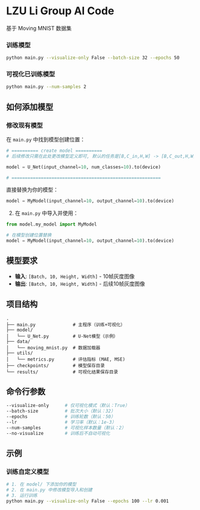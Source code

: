 # LZU Li Group AI Code

基于 Moving MNIST 数据集


### 训练模型
```bash
python main.py --visualize-only False --batch-size 32 --epochs 50
```

### 可视化已训练模型
```bash
python main.py --num-samples 2
```

## 如何添加模型

### 修改现有模型

在 `main.py` 中找到模型创建位置：

```python
# ========== create model ==========
# 后续修改只需在此处更改模型定义即可, 默认的任务是[B,C_in,H,W] -> [B,C_out,H,W]

model = U_Net(input_channel=10, num_classes=10).to(device)

# ========================================================
```

直接替换为你的模型：
```python
model = MyModel(input_channel=10, output_channel=10).to(device)
```


2. 在 `main.py` 中导入并使用：

```python
from model.my_model import MyModel

# 在模型创建位置替换
model = MyModel(input_channel=10, output_channel=10).to(device)
```

## 模型要求

- **输入**: `[Batch, 10, Height, Width]` - 10帧灰度图像
- **输出**: `[Batch, 10, Height, Width]` - 后续10帧灰度图像

## 项目结构

```
.
├── main.py              # 主程序（训练+可视化）
├── model/
│   └── U_Net.py         # U-Net模型（示例）
├── data/
│   └── moving_mnist.py  # 数据加载器
├── utils/
│   └── metrics.py       # 评估指标 (MAE, MSE)
├── checkpoints/         # 模型保存目录
└── results/             # 可视化结果保存目录
```

## 命令行参数

```bash
--visualize-only      # 仅可视化模式（默认：True）
--batch-size          # 批次大小（默认：32）
--epochs              # 训练轮数（默认：50）
--lr                  # 学习率（默认：1e-3）
--num-samples         # 可视化样本数量（默认：2）
--no-visualize        # 训练后不自动可视化
```

## 示例

### 训练自定义模型
```bash
# 1. 在 model/ 下添加你的模型
# 2. 在 main.py 中修改模型导入和创建
# 3. 运行训练
python main.py --visualize-only False --epochs 100 --lr 0.001
```


